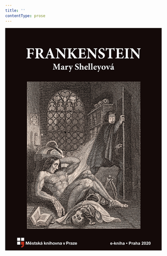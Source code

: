 ```yaml
---
title: ''
contentType: prose
---
```


![obalka_frankenstein.jpg](./resources/obalka_frankenstein_fmt.png)
